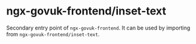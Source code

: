 # ngx-govuk-frontend/inset-text

Secondary entry point of `ngx-govuk-frontend`. It can be used by importing from `ngx-govuk-frontend/inset-text`.
